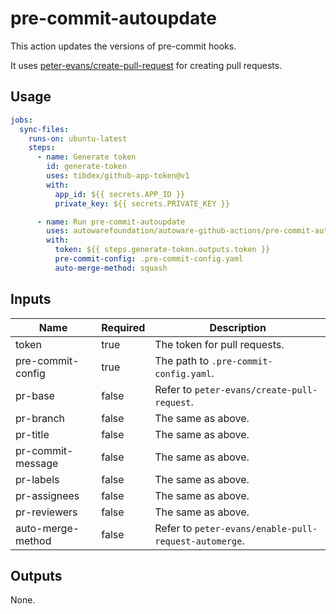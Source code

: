 # pre-commit-autoupdate

This action updates the versions of pre-commit hooks.

It uses [peter-evans/create-pull-request](https://github.com/peter-evans/create-pull-request/) for creating pull requests.

## Usage

```yaml
jobs:
  sync-files:
    runs-on: ubuntu-latest
    steps:
      - name: Generate token
        id: generate-token
        uses: tibdex/github-app-token@v1
        with:
          app_id: ${{ secrets.APP_ID }}
          private_key: ${{ secrets.PRIVATE_KEY }}

      - name: Run pre-commit-autoupdate
        uses: autowarefoundation/autoware-github-actions/pre-commit-autoupdate@v1
        with:
          token: ${{ steps.generate-token.outputs.token }}
          pre-commit-config: .pre-commit-config.yaml
          auto-merge-method: squash
```

## Inputs

| Name              | Required | Description                                           |
| ----------------- | -------- | ----------------------------------------------------- |
| token             | true     | The token for pull requests.                          |
| pre-commit-config | true     | The path to `.pre-commit-config.yaml`.                |
| pr-base           | false    | Refer to `peter-evans/create-pull-request`.           |
| pr-branch         | false    | The same as above.                                    |
| pr-title          | false    | The same as above.                                    |
| pr-commit-message | false    | The same as above.                                    |
| pr-labels         | false    | The same as above.                                    |
| pr-assignees      | false    | The same as above.                                    |
| pr-reviewers      | false    | The same as above.                                    |
| auto-merge-method | false    | Refer to `peter-evans/enable-pull-request-automerge`. |

## Outputs

None.
